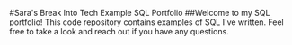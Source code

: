 
#Sara's Break Into Tech Example SQL Portfolio
##Welcome to my SQL portfolio! This code repository contains examples of SQL I've written. Feel free to take a look and reach out if you have any questions.
